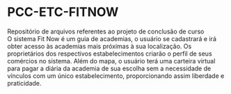 # PCC-ETC-FITNOW
Repositório de arquivos referentes ao projeto de conclusão de curso
 <br>
O sistema Fit Now é um guia de academias, o usuário se cadastrará e irá obter acesso às academias mais próximas à sua localização. Os proprietários dos respectivos estabelecimentos criarão o perfil de seus comércios no sistema. Além do mapa, o usuário terá uma carteira virtual para pagar a diária da academia de sua escolha sem a necessidade de vínculos com um único estabelecimento, proporcionando assim liberdade e praticidade.
